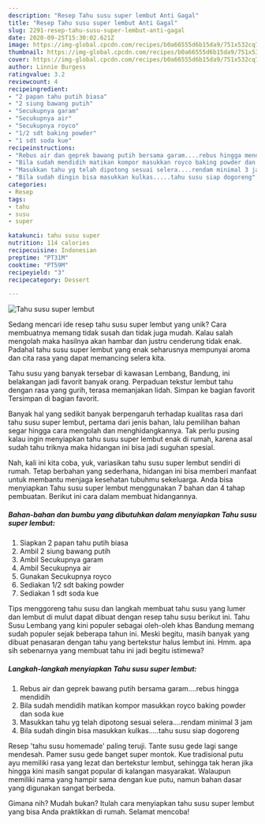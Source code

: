 ```yaml
---
description: "Resep Tahu susu super lembut Anti Gagal"
title: "Resep Tahu susu super lembut Anti Gagal"
slug: 2291-resep-tahu-susu-super-lembut-anti-gagal
date: 2020-09-25T15:30:02.621Z
image: https://img-global.cpcdn.com/recipes/b0a66555d6b15da9/751x532cq70/tahu-susu-super-lembut-foto-resep-utama.jpg
thumbnail: https://img-global.cpcdn.com/recipes/b0a66555d6b15da9/751x532cq70/tahu-susu-super-lembut-foto-resep-utama.jpg
cover: https://img-global.cpcdn.com/recipes/b0a66555d6b15da9/751x532cq70/tahu-susu-super-lembut-foto-resep-utama.jpg
author: Linnie Burgess
ratingvalue: 3.2
reviewcount: 4
recipeingredient:
- "2 papan tahu putih biasa"
- "2 siung bawang putih"
- "Secukupnya garam"
- "Secukupnya air"
- "Secukupnya royco"
- "1/2 sdt baking powder"
- "1 sdt soda kue"
recipeinstructions:
- "Rebus air dan geprek bawang putih bersama garam....rebus hingga mendidih"
- "Bila sudah mendidih matikan kompor masukkan royco baking powder dan soda kue"
- "Masukkan tahu yg telah dipotong sesuai selera....rendam minimal 3 jam"
- "Bila sudah dingin bisa masukkan kulkas.....tahu susu siap dogoreng"
categories:
- Resep
tags:
- tahu
- susu
- super

katakunci: tahu susu super 
nutrition: 114 calories
recipecuisine: Indonesian
preptime: "PT31M"
cooktime: "PT59M"
recipeyield: "3"
recipecategory: Dessert

---
```



![Tahu susu super lembut](https://img-global.cpcdn.com/recipes/b0a66555d6b15da9/751x532cq70/tahu-susu-super-lembut-foto-resep-utama.jpg)

Sedang mencari ide resep tahu susu super lembut yang unik? Cara membuatnya memang tidak susah dan tidak juga mudah. Kalau salah mengolah maka hasilnya akan hambar dan justru cenderung tidak enak. Padahal tahu susu super lembut yang enak seharusnya mempunyai aroma dan cita rasa yang dapat memancing selera kita.

Tahu susu yang banyak tersebar di kawasan Lembang, Bandung, ini belakangan jadi favorit banyak orang. Perpaduan tekstur lembut tahu dengan rasa yang gurih, terasa memanjakan lidah. Simpan ke bagian favorit Tersimpan di bagian favorit.

Banyak hal yang sedikit banyak berpengaruh terhadap kualitas rasa dari tahu susu super lembut, pertama dari jenis bahan, lalu pemilihan bahan segar hingga cara mengolah dan menghidangkannya. Tak perlu pusing kalau ingin menyiapkan tahu susu super lembut enak di rumah, karena asal sudah tahu triknya maka hidangan ini bisa jadi suguhan spesial.


Nah, kali ini kita coba, yuk, variasikan tahu susu super lembut sendiri di rumah. Tetap berbahan yang sederhana, hidangan ini bisa memberi manfaat untuk membantu menjaga kesehatan tubuhmu sekeluarga. Anda bisa menyiapkan Tahu susu super lembut menggunakan 7 bahan dan 4 tahap pembuatan. Berikut ini cara dalam membuat hidangannya.

<!--inarticleads1-->

##### Bahan-bahan dan bumbu yang dibutuhkan dalam menyiapkan Tahu susu super lembut:

1. Siapkan 2 papan tahu putih biasa
1. Ambil 2 siung bawang putih
1. Ambil Secukupnya garam
1. Ambil Secukupnya air
1. Gunakan Secukupnya royco
1. Sediakan 1/2 sdt baking powder
1. Sediakan 1 sdt soda kue


Tips menggoreng tahu susu dan langkah membuat tahu susu yang lumer dan lembut di mulut dapat dibuat dengan resep tahu susu berikut ini. Tahu Susu Lembang yang kini populer sebagai oleh-oleh khas Bandung memang sudah populer sejak beberapa tahun ini. Meski begitu, masih banyak yang dibuat penasaran dengan tahu yang bertekstur halus lembut ini. Hmm. apa sih sebenarnya yang membuat tahu ini jadi begitu istimewa? 

<!--inarticleads2-->

##### Langkah-langkah menyiapkan Tahu susu super lembut:

1. Rebus air dan geprek bawang putih bersama garam....rebus hingga mendidih
1. Bila sudah mendidih matikan kompor masukkan royco baking powder dan soda kue
1. Masukkan tahu yg telah dipotong sesuai selera....rendam minimal 3 jam
1. Bila sudah dingin bisa masukkan kulkas.....tahu susu siap dogoreng


Resep &#39;tahu susu homemade&#39; paling teruji. Tante susu gede lagi sange mendesah. Pamer susu gede banget super montok. Kue tradisional putu ayu memiliki rasa yang lezat dan bertekstur lembut, sehingga tak heran jika hingga kini masih sangat popular di kalangan masyarakat. Walaupun memiliki nama yang hampir sama dengan kue putu, namun bahan dasar yang digunakan sangat berbeda. 

Gimana nih? Mudah bukan? Itulah cara menyiapkan tahu susu super lembut yang bisa Anda praktikkan di rumah. Selamat mencoba!
